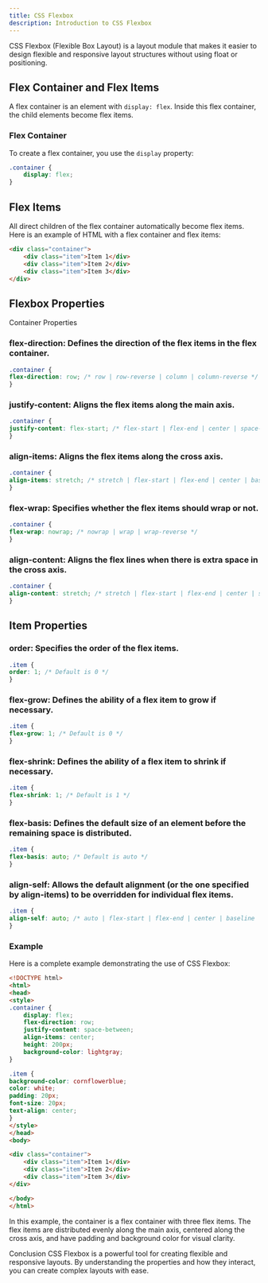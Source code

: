 ```yaml
---
title: CSS Flexbox
description: Introduction to CSS Flexbox
---
```


CSS Flexbox (Flexible Box Layout) is a layout module that makes it easier to design flexible and responsive layout structures without using float or positioning.

## Flex Container and Flex Items

A flex container is an element with `display: flex`. Inside this flex container, the child elements become flex items.

### Flex Container

To create a flex container, you use the `display` property:

```css
.container {
    display: flex;
}
```

## Flex Items
All direct children of the flex container automatically become flex items. Here is an example of HTML with a flex container and flex items:

```html
<div class="container">
    <div class="item">Item 1</div>
    <div class="item">Item 2</div>
    <div class="item">Item 3</div>
</div>
```
## Flexbox Properties
Container Properties
### flex-direction: Defines the direction of the flex items in the flex container.

```css
.container {
flex-direction: row; /* row | row-reverse | column | column-reverse */
}
```
### justify-content: Aligns the flex items along the main axis.

```css
.container {
justify-content: flex-start; /* flex-start | flex-end | center | space-between | space-around | space-evenly */
}
```

### align-items: Aligns the flex items along the cross axis.

```css
.container {
align-items: stretch; /* stretch | flex-start | flex-end | center | baseline */
}
```
### flex-wrap: Specifies whether the flex items should wrap or not.

```css
.container {
flex-wrap: nowrap; /* nowrap | wrap | wrap-reverse */
}
```

### align-content: Aligns the flex lines when there is extra space in the cross axis.

```css
.container {
align-content: stretch; /* stretch | flex-start | flex-end | center | space-between | space-around */
}
```
## Item Properties
### order: Specifies the order of the flex items.

```css
.item {
order: 1; /* Default is 0 */
}
```
### flex-grow: Defines the ability of a flex item to grow if necessary.

```css
.item {
flex-grow: 1; /* Default is 0 */
}
```

### flex-shrink: Defines the ability of a flex item to shrink if necessary.

```css
.item {
flex-shrink: 1; /* Default is 1 */
}
```
### flex-basis: Defines the default size of an element before the remaining space is distributed.

```css
.item {
flex-basis: auto; /* Default is auto */
}
```
### align-self: Allows the default alignment (or the one specified by align-items) to be overridden for individual flex items.

```css
.item {
align-self: auto; /* auto | flex-start | flex-end | center | baseline | stretch */
}
```

### Example
Here is a complete example demonstrating the use of CSS Flexbox:

```html
<!DOCTYPE html>
<html>
<head>
<style>
.container {
    display: flex;
    flex-direction: row;
    justify-content: space-between;
    align-items: center;
    height: 200px;
    background-color: lightgray;
}

.item {
background-color: cornflowerblue;
color: white;
padding: 20px;
font-size: 20px;
text-align: center;
}
</style>
</head>
<body>

<div class="container">
    <div class="item">Item 1</div>
    <div class="item">Item 2</div>
    <div class="item">Item 3</div>
</div>

</body>
</html>
```
In this example, the container is a flex container with three flex items. The flex items are distributed evenly along the main axis, centered along the cross axis, and have padding and background color for visual clarity.

Conclusion
CSS Flexbox is a powerful tool for creating flexible and responsive layouts. By understanding the properties and how they interact, you can create complex layouts with ease.